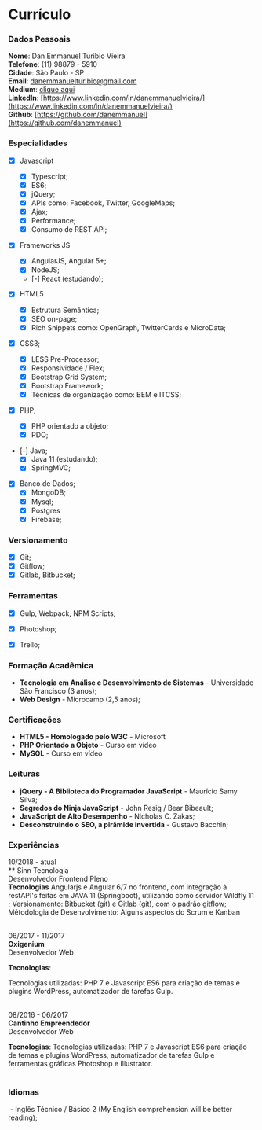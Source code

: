 # Currículo

### Dados Pessoais

**Nome**: Dan Emmanuel Turibio Vieira<br />
**Telefone**: (11) 98879 - 5910<br />
**Cidade**: São Paulo - SP<br />
**Email**: [danemmanuelturibio@gmail.com](mailto:danemmanuelturibio@gmail.com)<br />
**Medium**: [clique aqui](https://medium.com/@danemmanuelturibio)<br />
**LinkedIn**: [https://www.linkedin.com/in/danemmanuelvieira/](https://www.linkedin.com/in/danemmanuelvieira/)<br />
**Github**: [https://github.com/danemmanuel](https://github.com/danemmanuel)<br />

### Especialidades

- [x] Javascript
  - [x] Typescript;
  - [x] ES6;
  - [x] jQuery;
  - [x] APIs como: Facebook, Twitter, GoogleMaps;
  - [x] Ajax;
  - [x] Performance;
  - [x] Consumo de REST API;
  
- [x] Frameworks JS
  - [x] AngularJS, Angular 5+;
  - [x] NodeJS;
  - [-] React (estudando);
   
- [x] HTML5
  - [x] Estrutura Semântica;
  - [x] SEO on-page;
  - [x] Rich Snippets como: OpenGraph, TwitterCards e MicroData;
  
- [x] CSS3;
  - [x] LESS Pre-Processor;
  - [x] Responsividade / Flex;
  - [x] Bootstrap Grid System;
  - [x] Bootstrap Framework;
  - [x] Técnicas de organização como: BEM e ITCSS;
  
- [x] PHP;
  - [x] PHP orientado a objeto;
  - [x] PDO;

- [-] Java;
  - [x] Java 11 (estudando);
  - [x] SpringMVC;
 
- [x] Banco de Dados;
  - [x] MongoDB;
  - [x] Mysql;
  - [x] Postgres
  - [x] Firebase;

### Versionamento
- [x] Git;
- [x] Gitflow;
- [x] Gitlab, Bitbucket;

### Ferramentas
- [x] Gulp, Webpack, NPM Scripts;
- [x] Photoshop;
- [x] Trello;



### Formação Acadêmica

  - **Tecnologia em Análise e Desenvolvimento de Sistemas** - Universidade São Francisco (3 anos);
  - **Web Design** - Microcamp (2,5 anos);

### Certificações

  - **HTML5 - Homologado pelo W3C** - Microsoft
  - **PHP Orientado a Objeto** - Curso em vídeo
  - **MySQL** - Curso em vídeo

### Leituras

  - **jQuery - A Biblioteca do Programador JavaScript** - Maurício Samy Silva;
  - **Segredos do Ninja JavaScript** - John Resig / Bear Bibeault;
  - **JavaScript de Alto Desempenho** - Nicholas C. Zakas;
  - **Desconstruindo o SEO, a pirâmide invertida** - Gustavo Bacchin;

### Experiências

  10/2018 - atual <br />
  ** Sinn Tecnologia <br />
  Desenvolvedor Frontend Pleno <br />
  **Tecnologias**
  Angularjs e Angular 6/7 no frontend, com integração à restAPI's feitas em JAVA 11 (Springboot), utilizando como servidor Wildfly 11 ;
Versionamento: Bitbucket (git) e Gitlab (git), com o padrão gitflow;
Métodologia de Desenvolvimento: Alguns aspectos do Scrum e Kanban <br /><br />

  06/2017 - 11/2017<br />
  **Oxigenium**<br />
  Desenvolvedor Web<br />
  
**Tecnologias**:

  Tecnologias utilizadas: PHP 7 e Javascript ES6 para criação de temas e plugins WordPress, automatizador de tarefas Gulp.<br /><br />
  
  08/2016 - 06/2017<br />
  **Cantinho Empreendedor**<br />
  Desenvolvedor Web<br />
  
**Tecnologias**:
  Tecnologias utilizadas: PHP 7 e Javascript ES6 para criação de temas e plugins WordPress, automatizador de tarefas Gulp e ferramentas gráficas Photoshop e Illustrator.
<br /><br />

### Idiomas
  - Inglês Técnico / Básico 2
    (My English comprehension will be better reading);
